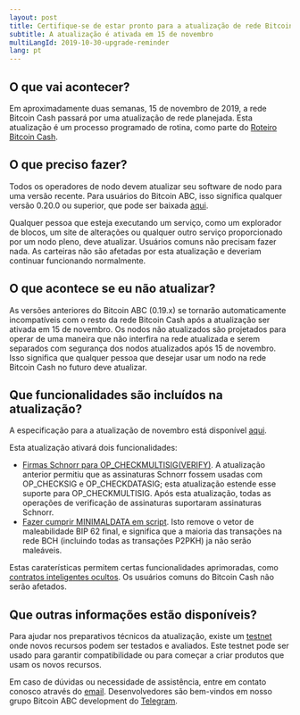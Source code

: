 ```yaml
---
layout: post
title: Certifique-se de estar pronto para a atualização de rede Bitcoin Cash
subtitle: A atualização é ativada em 15 de novembro
multiLangId: 2019-10-30-upgrade-reminder
lang: pt
---
```


## O que vai acontecer?

Em aproximadamente duas semanas, 15 de novembro de 2019, a rede Bitcoin Cash passará por uma atualização de rede planejada. Esta atualização é um processo programado de rotina, como parte do [Roteiro Bitcoin Cash](https://www.bitcoincash.org/roadmap.html).

## O que preciso fazer?

Todos os operadores de nodo devem atualizar seu software de nodo para uma versão recente. Para usuários do Bitcoin ABC, isso significa qualquer versão 0.20.0 ou superior, que pode ser baixada [aqui](https://download.bitcoinabc.org/).

Qualquer pessoa que esteja executando um serviço, como um explorador de blocos, um site de alterações ou qualquer outro serviço proporcionado por um nodo pleno, deve atualizar.
Usuários comuns não precisam fazer nada. As carteiras não são afetadas por esta atualização e deveriam continuar funcionando normalmente.

## O que acontece se eu não atualizar?

As versões anteriores do Bitcoin ABC (0.19.x) se tornarão automaticamente incompatíveis com o resto da rede Bitcoin Cash após a atualização ser ativada em 15 de novembro. Os nodos não atualizados são projetados para operar de uma maneira que não interfira na rede atualizada e serem separados com segurança dos nodos atualizados após 15 de novembro. Isso significa que qualquer pessoa que desejar usar um nodo na rede Bitcoin Cash no futuro deve atualizar.

## Que funcionalidades são incluídos na atualização?

A especificação para a atualização de novembro está disponível [aqui](https://github.com/bitcoincashorg/bitcoincash.org/blob/master/spec/2019-11-15-upgrade.md).

Esta atualização ativará dois funcionalidades:
* [Firmas Schnorr para OP_CHECKMULTISIG(VERIFY)](https://github.com/bitcoincashorg/bitcoincash.org/blob/master/spec/2019-11-15-schnorrmultisig.md). A atualização anterior permitiu que as assinaturas Schnorr fossem usadas com OP_CHECKSIG e OP_CHECKDATASIG; esta atualização estende esse suporte para OP_CHECKMULTISIG. Após esta atualização, todas as operações de verificação de assinaturas suportaram assinaturas Schnorr.
* [Fazer cumprir MINIMALDATA em script](https://github.com/bitcoincashorg/bitcoincash.org/blob/master/spec/2019-11-15-minimaldata.md). Isto remove o vetor de maleabilidade BIP 62 final, e significa que a maioria das transações na rede BCH (incluindo todas as transações P2PKH) ja não serão maleáveis.

Estas caraterísticas permitem certas funcionalidades aprimoradas, como [contratos inteligentes ocultos](https://youtu.be/6V98Q4FnSY0). Os usuários comuns do Bitcoin Cash não serão afetados.

## Que outras informações estão disponíveis?

Para ajudar nos preparativos técnicos da atualização, existe um [testnet](https://github.com/bitcoincashorg/bitcoincash.org/blob/master/workgroups/wg-testing/2019-11-15_upgrade_testnet.md) onde novos recursos podem ser testados e avaliados.
Este testnet pode ser usado para garantir compatibilidade ou para começar a criar produtos que usam os novos recursos.

Em caso de dúvidas ou necessidade de assistência, entre em contato conosco através do [email](mailto:info@bitcoinabc.org).
Desenvolvedores são bem-vindos em nosso grupo Bitcoin ABC development do [Telegram](https://t.me/joinchat/HCYr50mxRWjA2uLqii-psw).
